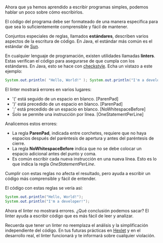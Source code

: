 Ahora que ya hemos aprendido a escribir programas simples, podemos hablar un poco sobre cómo escribirlos.

El código del programa debe ser formateado de una manera específica para que sea lo suficientemente comprensible y fácil de mantener.

Conjuntos especiales de reglas, llamados **estándares**, describen varios aspectos de la escritura de código. En Java, el estándar más común es el estándar de [Sun](https://checkstyle.sourceforge.io/checks.html).

En cualquier lenguaje de programación, existen utilidades llamadas **linters**. Estas verifican el código para asegurarse de que cumpla con los estándares. En Java, esto se hace con [checkstyle](https://github.com/checkstyle/checkstyle). Echa un vistazo a este ejemplo:

```java
System.out.println( "Hello, World!" ); System.out.println("I'm a developer!") ;
```

El linter mostrará errores en varios lugares:

* '(' está seguido de un espacio en blanco. [ParenPad]
* ')' está precedido de un espacio en blanco. [ParenPad]
* ';' está precedido de un espacio en blanco. [NoWhitespaceBefore]
* Solo se permite una instrucción por línea. [OneStatementPerLine]

Analicemos estos errores:

* La regla **ParenPad**, indicada entre corchetes, requiere que no haya espacios después del paréntesis de apertura y antes del paréntesis de cierre.
* La regla **NoWhitespaceBefore** indica que no se debe colocar un espacio adicional antes del punto y coma.
* Es común escribir cada nueva instrucción en una nueva línea. Esto es lo que indica la regla *OneStatementPerLine*.

Cumplir con estas reglas no afecta el resultado, pero ayuda a escribir un código más comprensible y fácil de entender.

El código con estas reglas se vería así:

```java
System.out.println("Hello, World!");
System.out.println("I'm a developer!");
```

Ahora el linter no mostrará errores. ¿Qué conclusión podemos sacar? El linter ayuda a escribir código que es más fácil de leer y analizar.

Recuerda que tener un linter no reemplaza el análisis y la simplificación independiente del código. En tus futuras prácticas en [Hexlet](https://ru.hexlet.io) y en el desarrollo real, el linter funcionará y te informará sobre cualquier violación.
